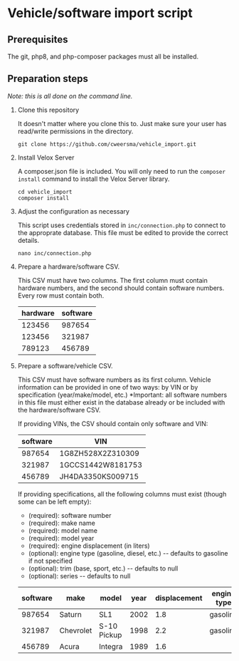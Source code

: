 # Vehicle/software import script

## Prerequisites
The git, php8, and php-composer packages must all be installed.

## Preparation steps

  *Note: this is all done on the command line.*
  
1. Clone this repository
   
   It doesn't matter where you clone this to. Just make sure your user has read/write permissions in the directory.
   ```console
   git clone https://github.com/cweersma/vehicle_import.git
   ```
2. Install Velox Server
   
   A composer.json file is included. You will only need to run the `composer install` command to install the Velox Server library.
   ```console
   cd vehicle_import
   composer install
   ```

3. Adjust the configuration as necessary

   This script uses credentials stored in `inc/connection.php` to connect to the approprate database. This file must be edited to provide the correct details.
   ```console
   nano inc/connection.php
   ```

3. Prepare a hardware/software CSV.

   This CSV must have two columns. The first column must contain hardware numbers, and the second should contain software numbers. Every row must contain both.

   | hardware | software |
   | -------- | -------- |
   | 123456   | 987654   |
   | 123456   | 321987   |
   | 789123   | 456789   |

4. Prepare a software/vehicle CSV.

   This CSV must have software numbers as its first column. Vehicle information can be provided in one of two ways: by VIN or by specification (year/make/model, etc.)
   *Important: all software numbers in this file must either exist in the database already or be included with the hardware/software CSV.

   If providing VINs, the CSV should contain only software and VIN: 

   | software | VIN               |
   | -------- | ----------------- |
   | 987654   | 1G8ZH528X2Z310309 |
   | 321987   | 1GCCS1442W8181753 |
   | 456789   | JH4DA3350KS009715 |

   If providing specifications, all the following columns must exist (though some can be left empty):
   * (required): software number
   * (required): make name
   * (required): model name
   * (required): model year
   * (required): engine displacement (in liters)
   * (optional): engine type (gasoline, diesel, etc.) -- defaults to gasoline if not specified
   * (optional): trim (base, sport, etc.) -- defaults to null
   * (optional): series -- defaults to null
     
   | software | make      | model       | year | displacement | engine type | trim | series          |
   | -------- | --------- | ----------- | ---- | ------------ | ----------- | ---- | --------------- |
   | 987654   | Saturn    | SL1         | 2002 | 1.8          | gasoline    |      |                 |
   | 321987   | Chevrolet | S-10 Pickup | 1998 | 2.2          | gasoline    |      | 1/2 Ton Nominal |
   | 456789   | Acura     | Integra     | 1989 | 1.6          |             | LS   |                 |

   

